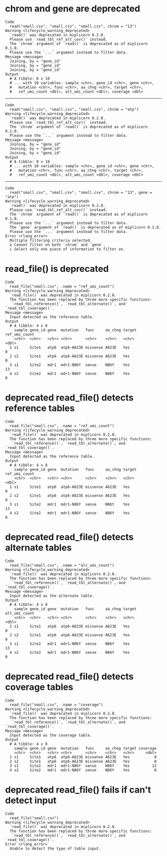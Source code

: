 # chrom and gene are deprecated

    Code
      read("small.csv", "small.csv", "small.csv", chrom = "13")
    Warning <lifecycle_warning_deprecated>
      `read()` was deprecated in miplicorn 0.2.0.
      Please use `read_tbl_ref_alt_cov()` instead.
      The `chrom` argument of `read()` is deprecated as of miplicorn 0.1.0.
      Please use the `...` argument instead to filter data.
    Message <message>
      Joining, by = "gene_id"
      Joining, by = "gene_id"
      Joining, by = "gene_id"
    Output
      # A tibble: 0 x 10
      # ... with 10 variables: sample <chr>, gene_id <chr>, gene <chr>,
      #   mutation <chr>, func <chr>, aa_chng <chr>, target <chr>,
      #   ref_umi_count <dbl>, alt_umi_count <dbl>, coverage <dbl>

---

    Code
      read("small.csv", "small.csv", "small.csv", chrom = "atp")
    Warning <lifecycle_warning_deprecated>
      `read()` was deprecated in miplicorn 0.2.0.
      Please use `read_tbl_ref_alt_cov()` instead.
      The `chrom` argument of `read()` is deprecated as of miplicorn 0.1.0.
      Please use the `...` argument instead to filter data.
    Message <message>
      Joining, by = "gene_id"
      Joining, by = "gene_id"
      Joining, by = "gene_id"
    Output
      # A tibble: 0 x 10
      # ... with 10 variables: sample <chr>, gene_id <chr>, gene <chr>,
      #   mutation <chr>, func <chr>, aa_chng <chr>, target <chr>,
      #   ref_umi_count <dbl>, alt_umi_count <dbl>, coverage <dbl>

---

    Code
      read("small.csv", "small.csv", "small.csv", chrom = "13", gene = "atp")
    Warning <lifecycle_warning_deprecated>
      `read()` was deprecated in miplicorn 0.2.0.
      Please use `read_tbl_ref_alt_cov()` instead.
      The `chrom` argument of `read()` is deprecated as of miplicorn 0.1.0.
      Please use the `...` argument instead to filter data.
      The `gene` argument of `read()` is deprecated as of miplicorn 0.1.0.
      Please use the `...` argument instead to filter data.
    Error <rlang_error>
      Multiple filtering criteria selected.
      x Cannot filter on both `chrom` and `gene`.
      i Select only one piece of information to filter on.

# read_file() is deprecated

    Code
      read_file("small.csv", .name = "ref_umi_count")
    Warning <lifecycle_warning_deprecated>
      `read_file()` was deprecated in miplicorn 0.2.0.
      The function has been replaced by three more specific functions:
       `read_tbl_reference()`, `read_tbl_alternate()`, and `read_tbl_coverage()`.
    Message <message>
      Input detected as the reference table.
    Output
      # A tibble: 4 x 8
        sample gene_id gene  mutation   func     aa_chng target ref_umi_count
        <chr>  <chr>   <chr> <chr>      <chr>    <chr>   <chr>          <dbl>
      1 s1     Site1   atp6  atp6-A623E missense A623E   Yes                0
      2 s2     Site1   atp6  atp6-A623E missense A623E   Yes                0
      3 s1     Site2   mdr1  mdr1-N86Y  sense    N86Y    Yes               13
      4 s2     Site2   mdr1  mdr1-N86Y  sense    N86Y    Yes                0

# deprecated read_file() detects reference tables

    Code
      read_file("small.csv", .name = "ref_umi_count")
    Warning <lifecycle_warning_deprecated>
      `read_file()` was deprecated in miplicorn 0.2.0.
      The function has been replaced by three more specific functions:
       `read_tbl_reference()`, `read_tbl_alternate()`, and `read_tbl_coverage()`.
    Message <message>
      Input detected as the reference table.
    Output
      # A tibble: 4 x 8
        sample gene_id gene  mutation   func     aa_chng target ref_umi_count
        <chr>  <chr>   <chr> <chr>      <chr>    <chr>   <chr>          <dbl>
      1 s1     Site1   atp6  atp6-A623E missense A623E   Yes                0
      2 s2     Site1   atp6  atp6-A623E missense A623E   Yes                0
      3 s1     Site2   mdr1  mdr1-N86Y  sense    N86Y    Yes               13
      4 s2     Site2   mdr1  mdr1-N86Y  sense    N86Y    Yes                0

# deprecated read_file() detects alternate tables

    Code
      read_file("small.csv", .name = "alt_umi_count")
    Warning <lifecycle_warning_deprecated>
      `read_file()` was deprecated in miplicorn 0.2.0.
      The function has been replaced by three more specific functions:
       `read_tbl_reference()`, `read_tbl_alternate()`, and `read_tbl_coverage()`.
    Message <message>
      Input detected as the alternate table.
    Output
      # A tibble: 4 x 8
        sample gene_id gene  mutation   func     aa_chng target alt_umi_count
        <chr>  <chr>   <chr> <chr>      <chr>    <chr>   <chr>          <dbl>
      1 s1     Site1   atp6  atp6-A623E missense A623E   Yes                0
      2 s2     Site1   atp6  atp6-A623E missense A623E   Yes                0
      3 s1     Site2   mdr1  mdr1-N86Y  sense    N86Y    Yes               13
      4 s2     Site2   mdr1  mdr1-N86Y  sense    N86Y    Yes                0

# deprecated read_file() detects coverage tables

    Code
      read_file("small.csv", .name = "coverage")
    Warning <lifecycle_warning_deprecated>
      `read_file()` was deprecated in miplicorn 0.2.0.
      The function has been replaced by three more specific functions:
       `read_tbl_reference()`, `read_tbl_alternate()`, and `read_tbl_coverage()`.
    Message <message>
      Input detected as the coverage table.
    Output
      # A tibble: 4 x 8
        sample gene_id gene  mutation   func     aa_chng target coverage
        <chr>  <chr>   <chr> <chr>      <chr>    <chr>   <chr>     <dbl>
      1 s1     Site1   atp6  atp6-A623E missense A623E   Yes           0
      2 s2     Site1   atp6  atp6-A623E missense A623E   Yes           0
      3 s1     Site2   mdr1  mdr1-N86Y  sense    N86Y    Yes          13
      4 s2     Site2   mdr1  mdr1-N86Y  sense    N86Y    Yes           0

# deprecated read_file() fails if can't detect input

    Code
      read_file("small.csv")
    Warning <lifecycle_warning_deprecated>
      `read_file()` was deprecated in miplicorn 0.2.0.
      The function has been replaced by three more specific functions:
       `read_tbl_reference()`, `read_tbl_alternate()`, and `read_tbl_coverage()`.
    Error <rlang_error>
      Unable to detect the type of table input.

